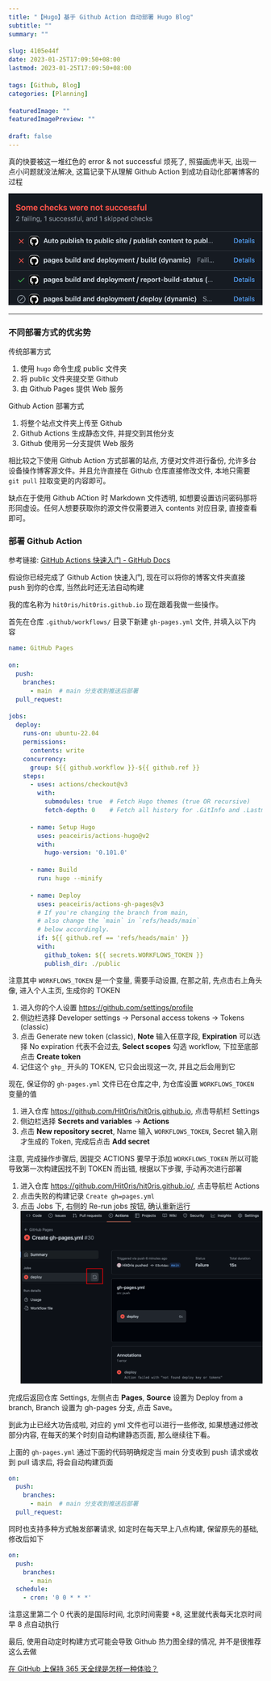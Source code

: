 ```yaml
---
title: "【Hugo】基于 Github Action 自动部署 Hugo Blog"
subtitle: ""
summary: ""

slug: 4105e44f
date: 2023-01-25T17:09:50+08:00
lastmod: 2023-01-25T17:09:50+08:00

tags: [Github, Blog]
categories: [Planning]

featuredImage: ""
featuredImagePreview: ""

draft: false
---
```


真的快要被这一堆红色的 error & not successful 烦死了, 照猫画虎半天, 出现一点小问题就没法解决, 这篇记录下从理解 Github Action 到成功自动化部署博客的过程

![](/assets/【Hugo】基于%20Github%20Action%20自动部署%20Hugo%20Blog/1.png)

---

### 不同部署方式的优劣势

传统部署方式
1. 使用 `hugo` 命令生成 public 文件夹
2. 将 public 文件夹提交至 Github
3. 由 Github Pages 提供 Web 服务

Github Action 部署方式
1. 将整个站点文件夹上传至 Github
2. Github Actions 生成静态文件, 并提交到其他分支
3. Github 使用另一分支提供 Web 服务

相比较之下使用 Github Action 方式部署的站点, 方便对文件进行备份, 允许多台设备操作博客源文件。并且允许直接在 Github 仓库直接修改文件, 本地只需要 `git pull` 拉取变更的内容即可。

缺点在于使用 Github ACtion 时 Markdown 文件透明, 如想要设置访问密码那将形同虚设。任何人想要获取你的源文件仅需要进入 contents 对应目录, 直接查看即可。

### 部署 Github Action

参考链接: [GitHub Actions 快速入门 - GitHub Docs](https://docs.github.com/zh/actions/quickstart)

假设你已经完成了 Github Action 快速入门, 现在可以将你的博客文件夹直接 push 到你的仓库, 当然此时还无法自动构建

我的库名称为 `hit0ris/hit0ris.github.io` 现在跟着我做一些操作。

首先在仓库 `.github/workflows/` 目录下新建 `gh-pages.yml` 文件, 并填入以下内容

```yml
name: GitHub Pages

on:
  push:
    branches:
      - main  # main 分支收到推送后部署
  pull_request:

jobs:
  deploy:
    runs-on: ubuntu-22.04
    permissions:
      contents: write
    concurrency:
      group: ${{ github.workflow }}-${{ github.ref }}
    steps:
      - uses: actions/checkout@v3
        with:
          submodules: true  # Fetch Hugo themes (true OR recursive)
          fetch-depth: 0    # Fetch all history for .GitInfo and .Lastmod

      - name: Setup Hugo
        uses: peaceiris/actions-hugo@v2
        with:
          hugo-version: '0.101.0'

      - name: Build
        run: hugo --minify

      - name: Deploy
        uses: peaceiris/actions-gh-pages@v3
        # If you're changing the branch from main,
        # also change the `main` in `refs/heads/main`
        # below accordingly.
        if: ${{ github.ref == 'refs/heads/main' }}
        with:
          github_token: ${{ secrets.WORKFLOWS_TOKEN }}
          publish_dir: ./public
```

注意其中 `WORKFLOWS_TOKEN` 是一个变量, 需要手动设置, 在那之前, 先点击右上角头像, 进入个人主页, 生成你的 TOKEN

1. 进入你的个人设置 https://github.com/settings/profile
2. 侧边栏选择 Developer settings -> Personal access tokens -> Tokens (classic)
3. 点击 Generate new token (classic), **Note** 输入任意字段, **Expiration** 可以选择 No expiration 代表不会过去, **Select scopes** 勾选 workflow, 下拉至底部点击 **Create token**
4. 记住这个 `ghp_` 开头的 TOKEN, 它只会出现这一次, 并且之后会用到它

现在, 保证你的 `gh-pages.yml` 文件已在仓库之中, 为仓库设置 `WORKFLOWS_TOKEN` 变量的值

1. 进入仓库 https://github.com/Hit0ris/hit0ris.github.io, 点击导航栏 Settings
2. 侧边栏选择 **Secrets and variables** -> **Actions**
3. 点击 **New repository secret**, Name 输入 `WORKFLOWS_TOKEN`, Secret 输入刚才生成的 Token, 完成后点击 **Add secret**

注意, 完成操作步骤后, 因提交 ACTIONS 要早于添加 `WORKFLOWS_TOKEN` 所以可能导致第一次构建因找不到 TOKEN 而出错, 根据以下步骤, 手动再次进行部署

1. 进入仓库 https://github.com/Hit0ris/hit0ris.github.io/, 点击导航栏 Actions
2. 点击失败的构建记录 `Create gh=pages.yml`
3. 点击 Jobs 下, 右侧的 Re-run jobs 按钮, 确认重新运行
![](assets/【Hugo】基于%20Github%20Action%20自动部署%20Hugo%20Blog/2.png)

完成后返回仓库 Settings, 左侧点击 **Pages**,  **Source** 设置为 Deploy from a branch, Branch 设置为 gh-pages 分支, 点击 Save。

到此为止已经大功告成啦, 对应的 yml 文件也可以进行一些修改, 如果想通过修改部分内容, 在每天的某个时刻自动构建静态页面, 那么继续往下看。

上面的 `gh-pages.yml` 通过下面的代码明确规定当 main 分支收到 push 请求或收到 pull 请求后, 将会自动构建页面

```yml
on:
  push:
    branches:
      - main  # main 分支收到推送后部署
  pull_request:
```

同时也支持多种方式触发部署请求, 如定时在每天早上八点构建, 保留原先的基础, 修改后如下

```yml
on:
  push:
    branches:
      - main
  schedule:
    - cron: '0 0 * * *'
```

注意这里第二个 0 代表的是国际时间, 北京时间需要 +8, 这里就代表每天北京时间早 8 点自动执行

最后, 使用自动定时构建方式可能会导致 Github 热力图全绿的情况, 并不是很推荐这么去做

[在 GitHub 上保持 365 天全绿是怎样一种体验？](https://www.zhihu.com/question/34043434/answer/57826281)
